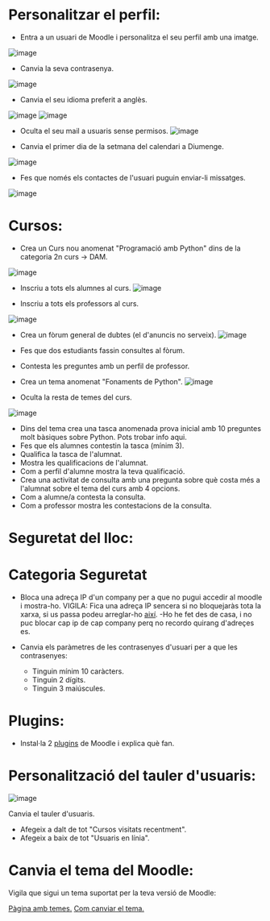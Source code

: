 # Personalitzar el perfil:





- Entra a un usuari de Moodle i personalitza el seu perfil amb una imatge.

![image](https://user-images.githubusercontent.com/119657664/212742155-32608163-4218-4f26-ac67-531125b3a62d.png)



- Canvia la seva contrasenya.

![image](https://user-images.githubusercontent.com/119657664/212742291-48f6505a-0ed5-424a-9c08-8fee6f8b0329.png)

- Canvia el seu idioma preferit a anglès.

![image](https://user-images.githubusercontent.com/119657664/212743093-83fcc1cc-a26c-454b-b4bd-1c7505c8ab77.png)
![image](https://user-images.githubusercontent.com/119657664/212743125-7b0984f2-2615-4751-85b4-2f2510fa8bd7.png)

- Oculta el seu mail a usuaris sense permisos.
![image](https://user-images.githubusercontent.com/119657664/212743254-2116613d-ec65-4d2b-a7b3-1174c28805c9.png)


- Canvia el primer dia de la setmana del calendari a Diumenge.

![image](https://user-images.githubusercontent.com/119657664/212743388-58aa4b76-8efa-4e1e-8ed8-ffdde8454d13.png)

- Fes que només els contactes de l'usuari puguin enviar-li missatges.

![image](https://user-images.githubusercontent.com/119657664/212743505-30b2b1d1-9f23-4188-b342-55273534b381.png)


# Cursos:


- Crea un Curs nou anomenat "Programació amb Python" dins de la categoria 2n curs -> DAM.

![image](https://user-images.githubusercontent.com/119657664/214018164-f1dc25ad-d0ff-46be-93c3-aa4cce904ff6.png)

- Inscriu a tots els alumnes al curs.
![image](https://user-images.githubusercontent.com/119657664/214018249-afcedea8-4fda-4af7-82c1-e3e2c5c600b9.png)


- Inscriu a tots els professors al curs.

![image](https://user-images.githubusercontent.com/119657664/214018341-8436c72e-e4cd-47c6-9834-1ab9b220666b.png)

- Crea un fòrum general de dubtes (el d'anuncis no serveix).
![image](https://user-images.githubusercontent.com/119657664/214018651-38cc2dc4-403d-463e-ad40-6440f2f30aea.png)


- Fes que dos estudiants fassin consultes al fòrum.


- Contesta les preguntes amb un perfil de professor.


- Crea un tema anomenat "Fonaments de Python".
![image](https://user-images.githubusercontent.com/119657664/214019364-b113c161-6c3e-4f8c-80a3-958961d643cb.png)


- Oculta la resta de temes del curs.

![image](https://user-images.githubusercontent.com/119657664/214019492-6117d5f5-19ec-4e69-9145-aebf598882cb.png)


- Dins del tema crea una tasca anomenada prova inicial amb 10 preguntes molt bàsiques sobre Python. Pots trobar info aqui.
- Fes que els alumnes contestin la tasca (mínim 3).
- Qualifica la tasca de l'alumnat.
- Mostra les qualificacions de l'alumnat.
- Com a perfil d'alumne mostra la teva qualificació.
- Crea una activitat de consulta amb una pregunta sobre què costa més a l'alumnat sobre el tema del curs amb 4 opcions.
- Com a alumne/a contesta la consulta.
- Com a professor mostra les contestacions de la consulta.


# Seguretat del lloc:


# Categoria Seguretat


- Bloca una adreça IP d'un company per a que no pugui accedir al moodle i mostra-ho. VIGILA: Fica una adreça IP sencera si no bloquejaràs tota la xarxa, si us passa podeu arreglar-ho [així](https://moodle.org/mod/forum/discuss.php?d=323745).
-Ho he fet des de casa, i no puc blocar cap ip de cap company perq no recordo quirang d'adreçes es.

- Canvia els paràmetres de les contrasenyes d'usuari per a que les contrasenyes:
  - Tinguin mínim 10 caràcters.
  - Tinguin 2 dígits.
  - Tinguin 3 maiúscules.


# Plugins:

- Instal·la 2 [plugins](https://moodle.org/plugins/) de Moodle i explica què fan.


# Personalització del tauler d'usuaris:

![image](https://user-images.githubusercontent.com/110727546/207088651-6131a2b1-20c7-4a9f-b50a-317295ce70f1.png)

Canvia el tauler d'usuaris.

- Afegeix a dalt de tot "Cursos visitats recentment".
- Afegeix a baix de tot "Usuaris en línia".


# Canvia el tema del Moodle:

Vigila que sigui un tema suportat per la teva versió de Moodle:

[Pàgina amb temes.](https://moodle.org/plugins/browse.php?list=category&id=3)
[Com canviar el tema.](https://docs.moodle.org/24/en/Installing_a_new_theme)






























